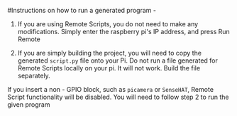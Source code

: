#Instructions on how to run a generated program -

1)  If you are using Remote Scripts, you do not need to make any modifications.
	Simply enter the raspberry pi's IP address, and press Run Remote

2)	If you are simply building the project, you will need to copy the generated `script.py` file onto your Pi.
Do not run a file generated for Remote Scripts locally on your pi. It will not work. Build the file separately.

If you insert a non - GPIO block, such as `picamera` or `SenseHAT`, Remote Script functionality will be disabled.
You will need to follow step 2 to run the given program
